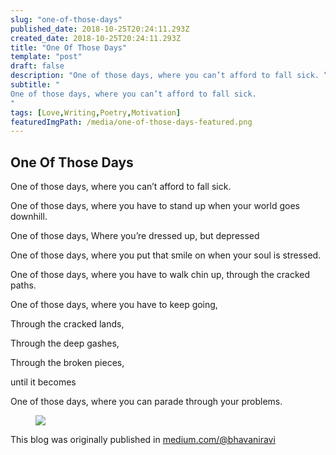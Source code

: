 ```yaml
---
slug: "one-of-those-days"
published_date: 2018-10-25T20:24:11.293Z
created_date: 2018-10-25T20:24:11.293Z
title: "One Of Those Days"
template: "post"
draft: false
description: "One of those days, where you can’t afford to fall sick. “One Of Those Days” is published by Bhavani Ravi in Fiction Flows"
subtitle: "
One of those days, where you can’t afford to fall sick.
"
tags: [Love,Writing,Poetry,Motivation]
featuredImgPath: /media/one-of-those-days-featured.png
---
```

## One Of Those Days

One of those days, where you can’t afford to fall sick.

One of those days, where you have to stand up when your world goes downhill.

One of those days, Where you’re dressed up, but depressed

One of those days, where you put that smile on when your soul is stressed.

One of those days, where you have to walk chin up, through the cracked paths.

One of those days, where you have to keep going,

Through the cracked lands,

Through the deep gashes,

Through the broken pieces,

until it becomes

One of those days, where you can parade through your problems.

<figure>

![](/media/one-of-those-days-featured.png)

</figure>

This blog was originally published in [medium.com/@bhavaniravi](https://medium.com/@bhavaniravi)
